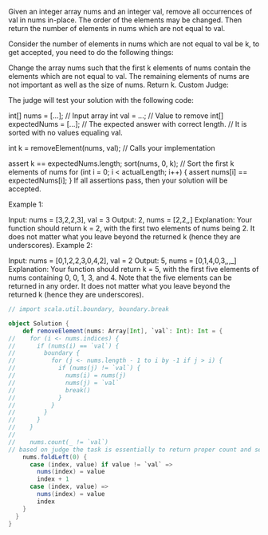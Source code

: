 Given an integer array nums and an integer val, remove all occurrences of val in nums in-place. The order of the elements may be changed. Then return the number of elements in nums which are not equal to val.

Consider the number of elements in nums which are not equal to val be k, to get accepted, you need to do the following things:

Change the array nums such that the first k elements of nums contain the elements which are not equal to val. The remaining elements of nums are not important as well as the size of nums.
Return k.
Custom Judge:

The judge will test your solution with the following code:

int[] nums = [...]; // Input array
int val = ...; // Value to remove
int[] expectedNums = [...]; // The expected answer with correct length.
// It is sorted with no values equaling val.

int k = removeElement(nums, val); // Calls your implementation

assert k == expectedNums.length;
sort(nums, 0, k); // Sort the first k elements of nums
for (int i = 0; i < actualLength; i++) {
assert nums[i] == expectedNums[i];
}
If all assertions pass, then your solution will be accepted.

Example 1:

Input: nums = [3,2,2,3], val = 3
Output: 2, nums = [2,2,_,_]
Explanation: Your function should return k = 2, with the first two elements of nums being 2.
It does not matter what you leave beyond the returned k (hence they are underscores).
Example 2:

Input: nums = [0,1,2,2,3,0,4,2], val = 2
Output: 5, nums = [0,1,4,0,3,_,_,_]
Explanation: Your function should return k = 5, with the first five elements of nums containing 0, 0, 1, 3, and 4.
Note that the five elements can be returned in any order.
It does not matter what you leave beyond the returned k (hence they are underscores).

```scala 3
// import scala.util.boundary, boundary.break

object Solution {
    def removeElement(nums: Array[Int], `val`: Int): Int = {
//    for (i <- nums.indices) {
//      if (nums(i) == `val`) {
//        boundary {
//          for (j <- nums.length - 1 to i by -1 if j > i) {
//            if (nums(j) != `val`) {
//              nums(i) = nums(j)
//              nums(j) = `val`
//              break()
//            }
//          }
//        }
//      }
//    }
//
//    nums.count(_ != `val`)
// based on judge the task is essentially to return proper count and set first `count` elems in array to non `val`
    nums.foldLeft(0) {
      case (index, value) if value != `val` =>
        nums(index) = value
        index + 1
      case (index, value) =>
        nums(index) = value
        index
    }
  }
}
```